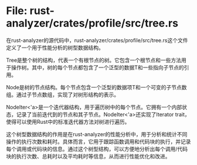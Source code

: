 # File: rust-analyzer/crates/profile/src/tree.rs

在rust-analyzer的源代码中，rust-analyzer/crates/profile/src/tree.rs这个文件定义了一个用于性能分析的树型数据结构。

Tree<T>是整个树的结构，代表一个有根节点的树。它包含一个根节点和一些方法用于操作树。其中，树的每个节点都包含了一个泛型的数据T和一些指向子节点的引用。

Node<T>是树的节点结构。每个节点包含一个泛型的数据项T和一个可变的子节点数组。通过子节点数组，实现了对树形结构的表示。

NodeIter<'a>是一个迭代器结构，用于遍历树中的每个节点。它拥有一个内部状态，记录了当前迭代到的节点和其子节点。NodeIter<'a>还实现了Iterator trait，使得可以使用Rust中的标准迭代器方法对树进行遍历。

这个树型数据结构的作用是在rust-analyzer的性能分析中，用于分析和统计不同操作的执行次数和耗时。具体而言，它用于跟踪函数调用和代码块的执行，并记录每个调用或代码块的信息。通过这个树型结构，可以方便地分析出每个调用/代码块的执行次数、总耗时以及平均耗时等信息，从而进行性能优化和改进。


